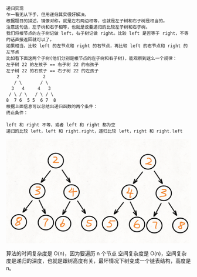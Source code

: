 ```
递归实现
乍一看无从下手，但用递归其实很好解决。
根据题目的描述，镜像对称，就是左右两边相等，也就是左子树和右子树是相当的。
注意这句话，左子树和右子相等，也就是说要递归的比较左子树和右子树。
我们将根节点的左子树记做 left，右子树记做 right。比较 left 是否等于 right，不等的话直接返回就可以了。
如果相当，比较 left 的左节点和 right 的右节点，再比较 left 的右节点和 right 的左节点
比如看下面这两个子树(他们分别是根节点的左子树和右子树)，能观察到这么一个规律：
左子树 22 的左孩子 == 右子树 22 的右孩子
左子树 22 的右孩子 == 右子树 22 的左孩子
    2         2
   / \       / \
  3   4     4   3
 / \ / \   / \ / \
8  7 6  5 5  6 7  8
根据上面信息可以总结出递归函数的两个条件：
终止条件：

left 和 right 不等，或者 left 和 right 都为空
递归的比较 left，left 和 right.right，递归比较 left，right 和 right.left
```

![](https://github.com/moon-zhangyue/leetcode/blob/master/editor/cn/image/%5B101%5DisSymmetric/1.gif)

算法的时间复杂度是 O(n)，因为要遍历 n 个节点
空间复杂度是 O(n)，空间复杂度是递归的深度，也就是跟树高度有关，最坏情况下树变成一个链表结构，高度是n。

